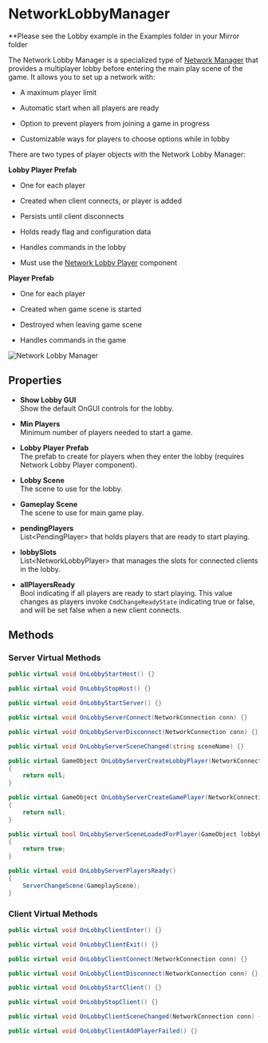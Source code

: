 # NetworkLobbyManager

\*\*Please see the Lobby example in the Examples folder in your Mirror folder

The Network Lobby Manager is a specialized type of [Network Manager](NetworkManager) that provides a multiplayer lobby before entering the main play scene of the game. It allows you to set up a network with:

-   A maximum player limit

-   Automatic start when all players are ready

-   Option to prevent players from joining a game in progress

-   Customizable ways for players to choose options while in lobby  

There are two types of player objects with the Network Lobby Manager:

**Lobby Player Prefab**

-   One for each player

-   Created when client connects, or player is added

-   Persists until client disconnects

-   Holds ready flag and configuration data

-   Handles commands in the lobby

-   Must use the [Network Lobby Player](NetworkLobbyPlayer) component

**Player Prefab**

-   One for each player

-   Created when game scene is started

-   Destroyed when leaving game scene

-   Handles commands in the game  

![Network Lobby Manager](NetworkLobbyManager.PNG)

## Properties

-   **Show Lobby GUI**  
    Show the default OnGUI controls for the lobby.

-   **Min Players**  
    Minimum number of players needed to start a game.

-   **Lobby Player Prefab**  
    The prefab to create for players when they enter the lobby (requires Network Lobby Player component).

-   **Lobby Scene**  
    The scene to use for the lobby.

-   **Gameplay Scene**  
    The scene to use for main game play.

-   **pendingPlayers**  
    List\<PendingPlayer\> that holds players that are ready to start playing.

-   **lobbySlots**  
    List\<NetworkLobbyPlayer\> that manages the slots for connected clients in the lobby.

-   **allPlayersReady**  
    Bool indicating if all players are ready to start playing.  This value changes as players invoke `CmdChangeReadyState` indicating true or false, and will be set false when a new client connects.

## Methods

### Server Virtual Methods

```cs
public virtual void OnLobbyStartHost() {}

public virtual void OnLobbyStopHost() {}

public virtual void OnLobbyStartServer() {}

public virtual void OnLobbyServerConnect(NetworkConnection conn) {}

public virtual void OnLobbyServerDisconnect(NetworkConnection conn) {}

public virtual void OnLobbyServerSceneChanged(string sceneName) {}

public virtual GameObject OnLobbyServerCreateLobbyPlayer(NetworkConnection conn)
{
    return null;
}

public virtual GameObject OnLobbyServerCreateGamePlayer(NetworkConnection conn)
{
    return null;
}

public virtual bool OnLobbyServerSceneLoadedForPlayer(GameObject lobbyPlayer, GameObject gamePlayer)
{
    return true;
}

public virtual void OnLobbyServerPlayersReady()
{
    ServerChangeScene(GameplayScene);
}
```

### Client Virtual Methods

```cs
public virtual void OnLobbyClientEnter() {}

public virtual void OnLobbyClientExit() {}

public virtual void OnLobbyClientConnect(NetworkConnection conn) {}

public virtual void OnLobbyClientDisconnect(NetworkConnection conn) {}

public virtual void OnLobbyStartClient() {}

public virtual void OnLobbyStopClient() {}

public virtual void OnLobbyClientSceneChanged(NetworkConnection conn) {}

public virtual void OnLobbyClientAddPlayerFailed() {}
```
